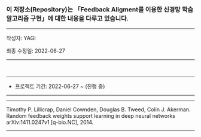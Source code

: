 ### 이 저장소(Repository)는 「Feedback Aligment를 이용한 신경망 학습 알고리즘 구현」에 대한 내용을 다루고 있습니다.

***
작성자: YAGI<br>

최종 수정일: 2022-06-27
***

<br>

***
+ 프로젝트 기간: 2022-06-27 ~ (진행 중)
***


***
Timothy P. Lillicrap, Daniel Cownden, Douglas B. Tweed, Colin J. Akerman. Random feedback weights support learning in deep neural networks arXiv:1411.0247v1 [q-bio.NC], 2014.
***